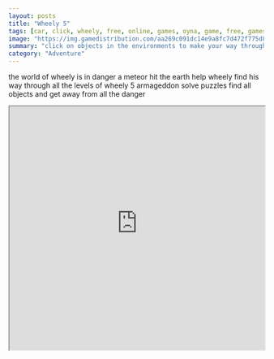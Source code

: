 ```yaml
---
layout: posts
title: "Wheely 5"
tags: [car, click, wheely, free, online, games, oyna, game, free, games, play, play, games]
image: "https://img.gamedistribution.com/aa269c091dc14e9a8fc7d472f775d8ec.jpg"
summary: "click on objects in the environments to make your way through all the worlds of wheely 5  free online games oyna game free games play play games"
category: "Adventure"
---
```


the world of wheely is in danger a meteor hit the earth help wheely find his way through all the levels of wheely 5 armageddon solve puzzles find all objects and get away from all the danger

<iframe width="100%" height="480px;" src="https://html5.gamedistribution.com/aa269c091dc14e9a8fc7d472f775d8ec/"></iframe>